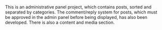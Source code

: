 This is an administrative panel project, which contains posts, sorted and separated by categories. The comment/reply system for posts, which must be approved in the admin panel before being displayed, has also been developed.
There is also a content and media section.


